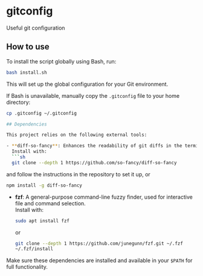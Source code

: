 # gitconfig
Useful git configuration

## How to use

To install the script globally using Bash, run:

```bash
bash install.sh
```

This will set up the global configuration for your Git environment.

If Bash is unavailable, manually copy the `.gitconfig` file to your home directory:

```bash
cp .gitconfig ~/.gitconfig

## Dependencies

This project relies on the following external tools:

- **diff-so-fancy**: Enhances the readability of git diffs in the terminal.
  Install with:
  ```sh
  git clone --depth 1 https://github.com/so-fancy/diff-so-fancy
  ```

  and follow the instructions in the repository to set it up, or
  ```sh
  npm install -g diff-so-fancy
  ```

- **fzf**: A general-purpose command-line fuzzy finder, used for interactive file and command selection.  
  Install with:
  ```sh
  sudo apt install fzf
  ```
  or
  ```sh
  git clone --depth 1 https://github.com/junegunn/fzf.git ~/.fzf
  ~/.fzf/install
  ```

Make sure these dependencies are installed and available in your `$PATH` for full functionality.
